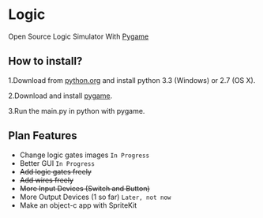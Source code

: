 Logic
=====
Open Source Logic Simulator With [Pygame](http://www.pygame.org/wiki/about)

How to install?
--------------------
1.Download from [python.org](http://www.python.org/download/) and install python 3.3 (Windows) or 2.7 (OS X).      
       
2.Download and install [pygame](http://www.pygame.org/download.shtml). 
      
3.Run the main.py in python with pygame.  

Plan Features
-------------
* Change logic gates images `In Progress`   
* Better GUI `In Progress`
* ~~Add logic gates freely~~   
* ~~Add wires freely~~ 
* ~~More Input Devices (Switch and Button)~~
* More Output Devices  (1 so far) `Later, not now`
* Make an object-c app with SpriteKit  
